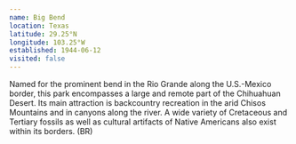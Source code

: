 ```yaml
---
name: Big Bend
location: Texas
latitude: 29.25°N
longitude: 103.25°W
established: 1944-06-12
visited: false
---
```


Named for the prominent bend in the Rio Grande along the U.S.-Mexico border, this park encompasses a large and remote part of the Chihuahuan Desert. Its main attraction is backcountry recreation in the arid Chisos Mountains and in canyons along the river. A wide variety of Cretaceous and Tertiary fossils as well as cultural artifacts of Native Americans also exist within its borders. (BR)
